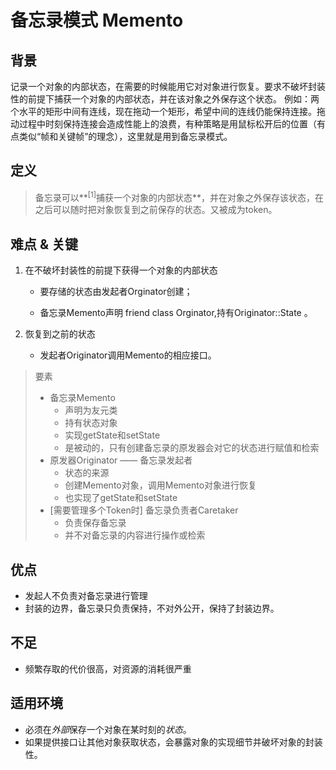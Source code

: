 # 备忘录模式 Memento
## 背景
记录一个对象的内部状态，在需要的时候能用它对对象进行恢复。要求不破坏封装性的前提下捕获一个对象的内部状态，并在该对象之外保存这个状态。
例如：两个水平的矩形中间有连线，现在拖动一个矩形，希望中间的连线仍能保持连接。拖动过程中时刻保持连接会造成性能上的浪费，有种策略是用鼠标松开后的位置（有点类似“帧和关键帧”的理念），这里就是用到备忘录模式。

## 定义
>备忘录可以**<sup>[1]</sup>捕获一个对象的内部状态**，并在对象之外保存该状态，在之后可以随时把对象恢复到之前保存的状态。又被成为token。

## 难点 & 关键
1. 在不破坏封装性的前提下获得一个对象的内部状态

    + 要存储的状态由发起者Orginator创建；

    + 备忘录Memento声明 friend class Orginator,持有Originator::State 。
  
2. 恢复到之前的状态

    + 发起者Originator调用Memento的相应接口。
   
> 要素
> + 备忘录Memento
>      + 声明为友元类
>      + 持有状态对象
>      + 实现getState和setState
>      + 是被动的，只有创建备忘录的原发器会对它的状态进行赋值和检索
> + 原发器Originator —— 备忘录发起者
>      + 状态的来源
>      + 创建Memento对象，调用Memento对象进行恢复
>      + 也实现了getState和setState
> + [需要管理多个Token时] 备忘录负责者Caretaker
>      + 负责保存备忘录
>      + 并不对备忘录的内容进行操作或检索

## 优点
+ 发起人不负责对备忘录进行管理
+ 封装的边界，备忘录只负责保持，不对外公开，保持了封装边界。

## 不足
+ 频繁存取的代价很高，对资源的消耗很严重

## 适用环境
+ 必须在*外部*保存一个对象在某时刻的*状态*。
+ 如果提供接口让其他对象获取状态，会暴露对象的实现细节并破坏对象的封装性。





